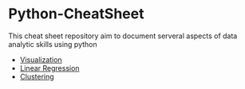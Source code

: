 # Python-CheatSheet
This cheat sheet repository aim to document serveral aspects of data analytic skills using python
- [Visualization](Visualization.ipynb)
- [Linear Regression](LinearRegression.ipynb)
- [Clustering](Clustering.ipynb)
